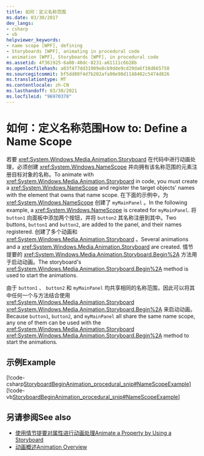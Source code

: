 ```yaml
---
title: 如何：定义名称范围
ms.date: 03/30/2017
dev_langs:
- csharp
- vb
helpviewer_keywords:
- name scope [WPF], defining
- Storyboards [WPF], animating in procedural code
- animation [WPF], Storyboards [WPF], in procedural code
ms.assetid: 4f361925-6a08-40dc-8231-a61111c6b28b
ms.openlocfilehash: a03f477dd31909e8cb9dde9cd29da6f38d665758
ms.sourcegitcommit: bf5dd80f4d7b202afa90e90d1148402c5474d826
ms.translationtype: MT
ms.contentlocale: zh-CN
ms.lasthandoff: 03/30/2021
ms.locfileid: "96970378"
---
```

# <a name="how-to-define-a-name-scope"></a><span data-ttu-id="f9e43-102">如何：定义名称范围</span><span class="sxs-lookup"><span data-stu-id="f9e43-102">How to: Define a Name Scope</span></span>
<span data-ttu-id="f9e43-103">若要 <xref:System.Windows.Media.Animation.Storyboard> 在代码中进行动画处理，必须创建 <xref:System.Windows.NameScope> 并向拥有该名称范围的元素注册目标对象的名称。</span><span class="sxs-lookup"><span data-stu-id="f9e43-103">To animate with <xref:System.Windows.Media.Animation.Storyboard> in code, you must create a <xref:System.Windows.NameScope> and register the target objects' names with the element that owns that name scope.</span></span> <span data-ttu-id="f9e43-104">在下面的示例中，为 <xref:System.Windows.NameScope> 创建了 `myMainPanel` 。</span><span class="sxs-lookup"><span data-stu-id="f9e43-104">In the following example, a <xref:System.Windows.NameScope> is created for `myMainPanel`.</span></span> <span data-ttu-id="f9e43-105">将 `button1` 向面板中添加两个按钮，并将 `button2` 其名称注册到其中。</span><span class="sxs-lookup"><span data-stu-id="f9e43-105">Two buttons, `button1` and `button2`, are added to the panel, and their names registered.</span></span> <span data-ttu-id="f9e43-106">创建了多个动画和 <xref:System.Windows.Media.Animation.Storyboard> 。</span><span class="sxs-lookup"><span data-stu-id="f9e43-106">Several animations and a <xref:System.Windows.Media.Animation.Storyboard> are created.</span></span> <span data-ttu-id="f9e43-107">情节提要的 <xref:System.Windows.Media.Animation.Storyboard.Begin%2A> 方法用于启动动画。</span><span class="sxs-lookup"><span data-stu-id="f9e43-107">The storyboard's <xref:System.Windows.Media.Animation.Storyboard.Begin%2A> method is used to start the animations.</span></span>  
  
 <span data-ttu-id="f9e43-108">由于 `button1` 、 `button2` 和 `myMainPanel` 均共享相同的名称范围，因此可以将其中任何一个与方法结合使用 <xref:System.Windows.Media.Animation.Storyboard> <xref:System.Windows.Media.Animation.Storyboard.Begin%2A> 来启动动画。</span><span class="sxs-lookup"><span data-stu-id="f9e43-108">Because `button1`, `button2`, and `myMainPanel` all share the same name scope, any one of them can be used with the <xref:System.Windows.Media.Animation.Storyboard> <xref:System.Windows.Media.Animation.Storyboard.Begin%2A> method to start the animations.</span></span>  
  
## <a name="example"></a><span data-ttu-id="f9e43-109">示例</span><span class="sxs-lookup"><span data-stu-id="f9e43-109">Example</span></span>  
 [!code-csharp[StoryboardBeginAnimation_procedural_snip#NameScopeExample](~/samples/snippets/csharp/VS_Snippets_Wpf/StoryboardBeginAnimation_procedural_snip/CSharp/ScopeExample.cs#namescopeexample)]
 [!code-vb[StoryboardBeginAnimation_procedural_snip#NameScopeExample](~/samples/snippets/visualbasic/VS_Snippets_Wpf/StoryboardBeginAnimation_procedural_snip/visualbasic/scopeexample.vb#namescopeexample)]  
  
## <a name="see-also"></a><span data-ttu-id="f9e43-110">另请参阅</span><span class="sxs-lookup"><span data-stu-id="f9e43-110">See also</span></span>

- [<span data-ttu-id="f9e43-111">使用情节提要对属性进行动画处理</span><span class="sxs-lookup"><span data-stu-id="f9e43-111">Animate a Property by Using a Storyboard</span></span>](how-to-animate-a-property-by-using-a-storyboard.md)
- [<span data-ttu-id="f9e43-112">动画概述</span><span class="sxs-lookup"><span data-stu-id="f9e43-112">Animation Overview</span></span>](animation-overview.md)
